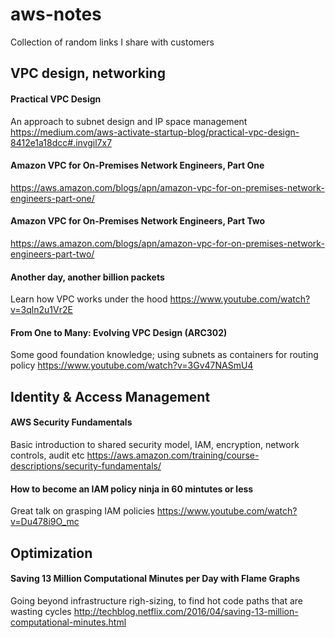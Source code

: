 # aws-notes
Collection of random links I share with customers

## VPC design, networking
#### Practical VPC Design
An approach to subnet design and IP space management
https://medium.com/aws-activate-startup-blog/practical-vpc-design-8412e1a18dcc#.invgil7x7
  
#### Amazon VPC for On-Premises Network Engineers, Part One
https://aws.amazon.com/blogs/apn/amazon-vpc-for-on-premises-network-engineers-part-one/
  
#### Amazon VPC for On-Premises Network Engineers, Part Two
https://aws.amazon.com/blogs/apn/amazon-vpc-for-on-premises-network-engineers-part-two/

#### Another day, another billion packets
Learn how VPC works under the hood
https://www.youtube.com/watch?v=3qln2u1Vr2E

#### From One to Many: Evolving VPC Design (ARC302)
Some good foundation knowledge; using subnets as containers for routing policy
https://www.youtube.com/watch?v=3Gv47NASmU4

## Identity & Access Management
#### AWS Security Fundamentals
Basic introduction to shared security model, IAM, encryption, network controls, audit etc
https://aws.amazon.com/training/course-descriptions/security-fundamentals/

#### How to become an IAM policy ninja in 60 mintutes or less
Great talk on grasping IAM policies
https://www.youtube.com/watch?v=Du478i9O_mc


## Optimization

#### Saving 13 Million Computational Minutes per Day with Flame Graphs
Going beyond infrastructure righ-sizing, to find hot code paths that are wasting cycles
http://techblog.netflix.com/2016/04/saving-13-million-computational-minutes.html

####
